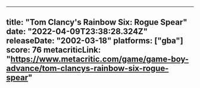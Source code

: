 
---
title: "Tom Clancy's Rainbow Six: Rogue Spear"
date: "2022-04-09T23:38:28.324Z"
releaseDate: "2002-03-18"
platforms: ["gba"]
score: 76
metacriticLink: "https://www.metacritic.com/game/game-boy-advance/tom-clancys-rainbow-six-rogue-spear"
---
